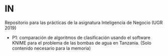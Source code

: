 # IN
Repositorio para las prácticas de la asignatura Inteligencia de Negocio (UGR 2019)

- P1: comparación de algoritmos de clasificación usando el software KNIME para el problema de las bombas de agua en Tanzania. (Solo contenido necesario para la memoria)
